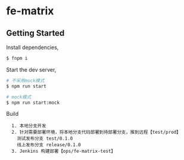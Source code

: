 # fe-matrix

## Getting Started

Install dependencies,

```bash
$ fnpm i
```

Start the dev server,

```bash
# 不采用mock模式
$ npm run start

# mock模式
$ npm run start:mock
```

Build
```
  1. 本地分支开发
  2. 针对需要部署环境，将本地分支代码部署到待部署分支，推到远程【test/prod】
    测试发布分支 test/0.1.0
    线上发布分支 release/0.1.0
  3. Jenkins 构建部署【ops/fe-matrix-test】
```
